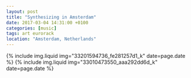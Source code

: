 ```yaml
---
layout: post
title: "Synthesizing in Amsterdam"
date: 2017-03-04 14:31:00 +0100
categories: [music]
tags: art eurorack
location: "Amsterdam, Netherlands"
---
```


{% include img.liquid img="33201594736_fe281257d1_k" date=page.date %}
{% include img.liquid img="33010473550_aaa292dd6d_k" date=page.date %}

